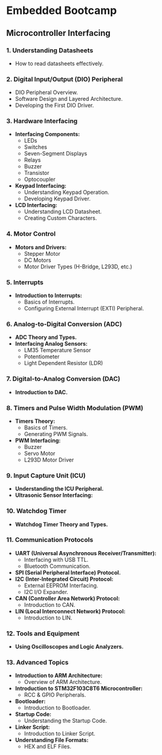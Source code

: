# Embedded Bootcamp

## Microcontroller Interfacing

### 1. Understanding Datasheets
- How to read datasheets effectively.

### 2. Digital Input/Output (DIO) Peripheral
- DIO Peripheral Overview.
- Software Design and Layered Architecture.
- Developing the First DIO Driver.

### 3. Hardware Interfacing
- **Interfacing Components:**
  - LEDs
  - Switches
  - Seven-Segment Displays
  - Relays
  - Buzzer
  - Transistor
  - Optocoupler
- **Keypad Interfacing:**
  - Understanding Keypad Operation.
  - Developing Keypad Driver.
- **LCD Interfacing:**
  - Understanding LCD Datasheet.
  - Creating Custom Characters.

### 4. Motor Control
- **Motors and Drivers:**
  - Stepper Motor
  - DC Motors
  - Motor Driver Types (H-Bridge, L293D, etc.)

### 5. Interrupts
- **Introduction to Interrupts:**
  - Basics of Interrupts.
  - Configuring External Interrupt (EXTI) Peripheral.

### 6. Analog-to-Digital Conversion (ADC)
- **ADC Theory and Types.**
- **Interfacing Analog Sensors:**
  - LM35 Temperature Sensor
  - Potentiometer
  - Light Dependent Resistor (LDR)

### 7. Digital-to-Analog Conversion (DAC)
- **Introduction to DAC.**

### 8. Timers and Pulse Width Modulation (PWM)
- **Timers Theory:**
  - Basics of Timers.
  - Generating PWM Signals.
- **PWM Interfacing:**
  - Buzzer
  - Servo Motor
  - L293D Motor Driver

### 9. Input Capture Unit (ICU)
- **Understanding the ICU Peripheral.**
- **Ultrasonic Sensor Interfacing:**

### 10. Watchdog Timer
- **Watchdog Timer Theory and Types.**

### 11. Communication Protocols
- **UART (Universal Asynchronous Receiver/Transmitter):**
  - Interfacing with USB TTL.
  - Bluetooth Communication.
- **SPI (Serial Peripheral Interface) Protocol.**
- **I2C (Inter-Integrated Circuit) Protocol:**
  - External EEPROM Interfacing.
  - I2C I/O Expander.
- **CAN (Controller Area Network) Protocol:**
  - Introduction to CAN.
- **LIN (Local Interconnect Network) Protocol:**
  - Introduction to LIN.

### 12. Tools and Equipment
- **Using Oscilloscopes and Logic Analyzers.**

### 13. Advanced Topics
- **Introduction to ARM Architecture:**
  - Overview of ARM Architecture.
- **Introduction to STM32F103C8T6 Microcontroller:**
  - RCC & GPIO Peripherals.
- **Bootloader:**
  - Introduction to Bootloader.
- **Startup Code:**
  - Understanding the Startup Code.
- **Linker Script:**
  - Introduction to Linker Script.
- **Understanding File Formats:**
  - HEX and ELF Files.
